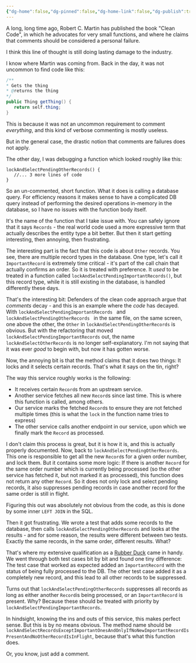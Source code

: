 ```yaml
---
{"dg-home":false,"dg-pinned":false,"dg-home-link":false,"dg-publish":true,"type":"post","disabled rules":["header-increment","yaml-title","yaml-title-alias","file-name-heading"],"title":"Just add a comment","dg-permalink":"just-add-a-comment/","created-date":"2025-03-04T13:27:55","aliases":["Just add a comment"],"linter-yaml-title-alias":"Just add a comment","updated-date":"2025-05-05T17:44:28","tags":["engineering"],"dg-path":"just-add-a-comment.md","permalink":"/just-add-a-comment/","dgPassFrontmatter":true}
---
```



A long, long time ago, Robert C. Martin has published the book "Clean Code", in which he advocates for very small functions, and where he claims that comments should be considered a personal failure.

I think this line of thought is still doing lasting damage to the industry.

I know where Martin was coming from. Back in the day, it was not uncommon to find code like this:

```java
/** 
* Gets the thing
* @returns the thing
*/
public Thing getThing() {
   return self.thing;
}
```
This is because it was not an uncommon requirement to comment _everything_, and this kind of verbose commenting is mostly useless.

But in the general case, the drastic notion that comments are failures does not apply.

The other day, I was debugging a function which looked roughly like this:

```
lockAndSelectPendingOtherRecords() {
   //... 3 more lines of code
}
```

So an un-commented, short function. What it does is calling a database query. For efficiency reasons it makes sense to have a complicated DB query instead of performing the desired operations in-memory in the database, so I have no issues with the function body itself.

It's the name of the function that I take issue with. You can safely ignore that it says `Records` - the real world code used a more expressive term that actually describes the entity type a bit better. But then it start getting interesting, then annoying, then frustrating.

The interesting part is the fact that this code is about `Other` records. You see, there are multiple record types in the database. One type, let's call it `ImportantRecord` is extremely time critical - it's part of the call chain that actually confirms an order. So it is treated with preference. It _used_ to be treated in a function called `lockAndSelectPendingImportantRecords()`, but this record type, while it is still existing in the database, is handled differently these days.

That's the interesting bit: Defenders of the clean code approach argue that _comments_ decay - and this is an example where the _code_ has decayed. With `lockAndSelectPendingImportantRecords ` and `lockAndSelectPendingOtherRecords ` in the same file, on the same screen, one above the other, the `Other` in `lockAndSelectPendingOtherRecords` is obvious. But with the refactoring that moved `lockAndSelectPendingImportantRecords` out, the name `lockAndSelectOtherRecords` is no longer self-explanatory. I'm not saying that it was ever _good_ to begin with, but now it has gotten worse.

Now, the annoying bit is that the method claims that it does two things: It locks and it selects certain records. That's what it says on the tin, right?

The way this service roughly works is the following:

- It receives certain  `Record`s from an upstream service.
- Another service fetches all new `Record`s since last time. This is where this function is called, among others.
- Our service marks the fetched `Record`s to ensure they are not fetched multiple times (this is what the `lock` in the function name tries to express)
- The other service calls another endpoint in our service, upon which we finally mark the `Record` as processed.

I don't claim this process is great, but it is how it is, and this is actually properly documented.
Now, back to `lockAndSelectPendingOtherRecords`. This one is responsible to get all the new `Record`s for a given order number, and lock them. But it contains some more logic: If there is another `Record` for the same order number which is currently being processed (so the other service has fetched it, but not marked it as processed), this function does not return any other `Record`. So it does not only lock and select pending records, it also suppresses pending records in case another record for the same order is still in flight.

Figuring this out was absolutely not obvious from the code, as this is done by some inner `LEFT JOIN` in the SQL.

Then it got frustrating. We wrote a test that adds some records to the database, then calls `lockAndSelectPendingOtherRecords` and looks at the results  - and for some reason, the results were different between two tests. Exactly the same records, in the same order, different results. What?

That's where my extensive qualification as a [Rubber Duck](https://en.wikipedia.org/wiki/Rubber_duck_debugging) came in handy. We went through both test cases bit by bit and found one tiny difference: The test case that worked as expected added an `ImportantRecord` with the status of being fully processed to the DB. The other test case added it as a completely new record, and this lead to all other records to be suppressed.

Turns out that `lockAndSelectPendingOtherRecords` suppresses all records as long as either another `Record`is being processed, or an `ImportantRecord` is present. Why? Because these should be treated with priority by `lockAndSelectPendingImportantRecords`.

In hindsight, knowing the ins and outs of this service, this makes perfect sense. But this is by no means obvious. The method name should be `lockAndSelectRecordsExceptImportantOnesAndOnlyIfNoNewImportantRecordIsPresentAndNoOtherRecordIsInFlight`, because that's what this function does.

Or, you know, just add a comment.
